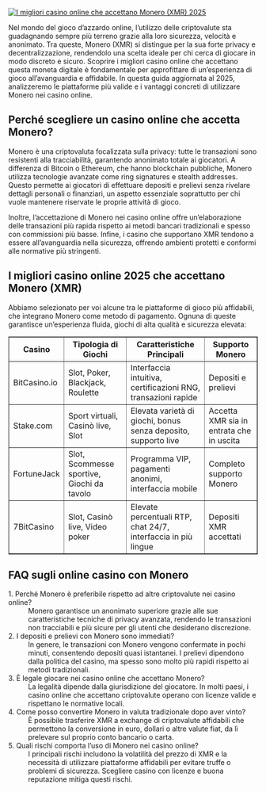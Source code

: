[![I migliori casino online che accettano Monero (XMR) 2025](https://123-caf.pages.dev/gitsignup.png)](https://vrmoo.ru/Bt82HjjY)

<div>     <p>Nel mondo del gioco d’azzardo online, l’utilizzo delle criptovalute sta guadagnando sempre più terreno grazie alla loro sicurezza, velocità e anonimato. Tra queste, Monero (XMR) si distingue per la sua forte privacy e decentralizzazione, rendendolo una scelta ideale per chi cerca di giocare in modo discreto e sicuro. Scoprire i migliori casino online che accettano questa moneta digitale è fondamentale per approfittare di un’esperienza di gioco all’avanguardia e affidabile. In questa guida aggiornata al 2025, analizzeremo le piattaforme più valide e i vantaggi concreti di utilizzare Monero nei casino online.</p>    <h2>Perché scegliere un casino online che accetta Monero?</h2>   <p>Monero è una criptovaluta focalizzata sulla privacy: tutte le transazioni sono resistenti alla tracciabilità, garantendo anonimato totale ai giocatori. A differenza di Bitcoin o Ethereum, che hanno blockchain pubbliche, Monero utilizza tecnologie avanzate come ring signatures e stealth addresses. Questo permette ai giocatori di effettuare depositi e prelievi senza rivelare dettagli personali o finanziari, un aspetto essenziale soprattutto per chi vuole mantenere riservate le proprie attività di gioco.</p>   <p>Inoltre, l’accettazione di Monero nei casino online offre un’elaborazione delle transazioni più rapida rispetto ai metodi bancari tradizionali e spesso con commissioni più basse. Infine, i casino che supportano XMR tendono a essere all’avanguardia nella sicurezza, offrendo ambienti protetti e conformi alle normative più stringenti.</p>    <h2>I migliori casino online 2025 che accettano Monero (XMR)</h2>   <p>Abbiamo selezionato per voi alcune tra le piattaforme di gioco più affidabili, che integrano Monero come metodo di pagamento. Ognuna di queste garantisce un’esperienza fluida, giochi di alta qualità e sicurezza elevata:</p>    <table border="1" cellpadding="8" cellspacing="0" style="border-collapse: collapse; width:100%; max-width:700px;">     <thead>       <tr>         <th>Casino</th>         <th>Tipologia di Giochi</th>         <th>Caratteristiche Principali</th>         <th>Supporto Monero</th>       </tr>     </thead>     <tbody>       <tr>         <td>BitCasino.io</td>         <td>Slot, Poker, Blackjack, Roulette</td>         <td>Interfaccia intuitiva, certificazioni RNG, transazioni rapide</td>         <td>Depositi e prelievi</td>       </tr>       <tr>         <td>Stake.com</td>         <td>Sport virtuali, Casinò live, Slot</td>         <td>Elevata varietà di giochi, bonus senza deposito, supporto live</td>         <td>Accetta XMR sia in entrata che in uscita</td>       </tr>       <tr>         <td>FortuneJack</td>         <td>Slot, Scommesse sportive, Giochi da tavolo</td>         <td>Programma VIP, pagamenti anonimi, interfaccia mobile</td>         <td>Completo supporto Monero</td>       </tr>       <tr>         <td>7BitCasino</td>         <td>Slot, Casinò live, Video poker</td>         <td>Elevate percentuali RTP, chat 24/7, interfaccia in più lingue</td>         <td>Depositi XMR accettati</td>       </tr>     </tbody>   </table>    <h2>FAQ sugli online casino con Monero</h2>   <dl>     <dt>1. Perché Monero è preferibile rispetto ad altre criptovalute nei casino online?</dt>     <dd>Monero garantisce un anonimato superiore grazie alle sue caratteristiche tecniche di privacy avanzata, rendendo le transazioni non tracciabili e più sicure per gli utenti che desiderano discrezione.</dd>      <dt>2. I depositi e prelievi con Monero sono immediati?</dt>     <dd>In genere, le transazioni con Monero vengono confermate in pochi minuti, consentendo depositi quasi istantanei. I prelievi dipendono dalla politica del casino, ma spesso sono molto più rapidi rispetto ai metodi tradizionali.</dd>      <dt>3. È legale giocare nei casino online che accettano Monero?</dt>     <dd>La legalità dipende dalla giurisdizione del giocatore. In molti paesi, i casino online che accettano criptovalute operano con licenze valide e rispettano le normative locali.</dd>      <dt>4. Come posso convertire Monero in valuta tradizionale dopo aver vinto?</dt>     <dd>È possibile trasferire XMR a exchange di criptovalute affidabili che permettono la conversione in euro, dollari o altre valute fiat, da lì prelevare sul proprio conto bancario o carta.</dd>      <dt>5. Quali rischi comporta l’uso di Monero nei casino online?</dt>     <dd>I principali rischi includono la volatilità del prezzo di XMR e la necessità di utilizzare piattaforme affidabili per evitare truffe o problemi di sicurezza. Scegliere casino con licenze e buona reputazione mitiga questi rischi.</dd>   </dl> </div>